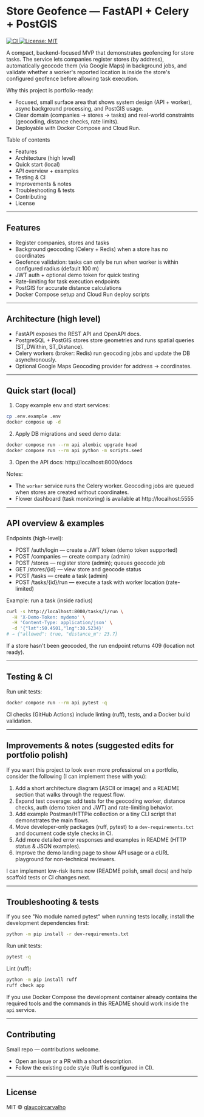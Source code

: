 # Store Geofence — FastAPI + Celery + PostGIS

<p align="left">
  <a href="https://github.com/glaucojrcarvalho/store-geofence/actions">
    <img alt="CI" src="https://img.shields.io/github/actions/workflow/status/glaucojrcarvalho/store-geofence/ci.yml?branch=main">
  </a>
  <a href="#license">
    <img alt="License: MIT" src="https://img.shields.io/badge/License-MIT-green.svg">
  </a>
</p>

A compact, backend-focused MVP that demonstrates geofencing for store tasks. The service lets companies register stores (by address), automatically geocode them (via Google Maps) in background jobs, and validate whether a worker's reported location is inside the store's configured geofence before allowing task execution.

Why this project is portfolio-ready:
- Focused, small surface area that shows system design (API + worker), async background processing, and PostGIS usage.
- Clear domain (companies → stores → tasks) and real-world constraints (geocoding, distance checks, rate limits).
- Deployable with Docker Compose and Cloud Run.

Table of contents
- Features
- Architecture (high level)
- Quick start (local)
- API overview + examples
- Testing & CI
- Improvements & notes
- Troubleshooting & tests
- Contributing
- License

---

## Features
- Register companies, stores and tasks
- Background geocoding (Celery + Redis) when a store has no coordinates
- Geofence validation: tasks can only be run when worker is within configured radius (default 100 m)
- JWT auth + optional demo token for quick testing
- Rate-limiting for task execution endpoints
- PostGIS for accurate distance calculations
- Docker Compose setup and Cloud Run deploy scripts

---

## Architecture (high level)
- FastAPI exposes the REST API and OpenAPI docs.
- PostgreSQL + PostGIS stores store geometries and runs spatial queries (ST_DWithin, ST_Distance).
- Celery workers (broker: Redis) run geocoding jobs and update the DB asynchronously.
- Optional Google Maps Geocoding provider for address -> coordinates.

---

## Quick start (local)

1. Copy example env and start services:

```bash
cp .env.example .env
docker compose up -d
```

2. Apply DB migrations and seed demo data:

```bash
docker compose run --rm api alembic upgrade head
docker compose run --rm api python -m scripts.seed
```

3. Open the API docs: http://localhost:8000/docs

Notes:
- The `worker` service runs the Celery worker. Geocoding jobs are queued when stores are created without coordinates.
- Flower dashboard (task monitoring) is available at http://localhost:5555

---

## API overview & examples

Endpoints (high-level):
- POST /auth/login — create a JWT token (demo token supported)
- POST /companies — create company (admin)
- POST /stores — register store (admin); queues geocode job
- GET /stores/{id} — view store and geocode status
- POST /tasks — create a task (admin)
- POST /tasks/{id}/run — execute a task with worker location (rate-limited)

Example: run a task (inside radius)

```bash
curl -s http://localhost:8000/tasks/1/run \
  -H 'X-Demo-Token: mydemo' \
  -H 'Content-Type: application/json' \
  -d '{"lat":50.4501,"lng":30.5234}'
# → {"allowed": true, "distance_m": 23.7}
```

If a store hasn't been geocoded, the run endpoint returns 409 (location not ready).

---

## Testing & CI
Run unit tests:

```bash
docker compose run --rm api pytest -q
```

CI checks (GitHub Actions) include linting (ruff), tests, and a Docker build validation.

---

## Improvements & notes (suggested edits for portfolio polish)
If you want this project to look even more professional on a portfolio, consider the following (I can implement these with you):

1. Add a short architecture diagram (ASCII or image) and a README section that walks through the request flow.
2. Expand test coverage: add tests for the geocoding worker, distance checks, auth (demo token and JWT) and rate-limiting behavior.
3. Add example Postman/HTTPie collection or a tiny CLI script that demonstrates the main flows.
4. Move developer-only packages (ruff, pytest) to a `dev-requirements.txt` and document code style checks in CI.
5. Add more detailed error responses and examples in README (HTTP status & JSON examples).
6. Improve the demo landing page to show API usage or a cURL playground for non-technical reviewers.

I can implement low-risk items now (README polish, small docs) and help scaffold tests or CI changes next.

---

## Troubleshooting & tests

If you see "No module named pytest" when running tests locally, install the development dependencies first:

```bash
python -m pip install -r dev-requirements.txt
```

Run unit tests:

```bash
pytest -q
```

Lint (ruff):

```bash
python -m pip install ruff
ruff check app
```

If you use Docker Compose the development container already contains the required tools and the commands in this README should work inside the `api` service.

---

## Contributing
Small repo — contributions welcome.
- Open an issue or a PR with a short description.
- Follow the existing code style (Ruff is configured in CI).

---

## License
MIT © [glaucojrcarvalho](https://github.com/glaucojrcarvalho)